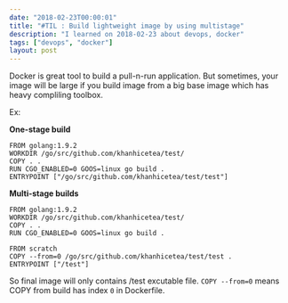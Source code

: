 ```yaml
---
date: "2018-02-23T00:00:01"
title: "#TIL : Build lightweight image by using multistage"
description: "I learned on 2018-02-23 about devops, docker"
tags: ["devops", "docker"]
layout: post
---
```



Docker is great tool to build a pull-n-run application. But sometimes, your image will be large if you build image from a big base image which has heavy compliling toolbox.

Ex:

**One-stage build**

```
FROM golang:1.9.2
WORKDIR /go/src/github.com/khanhicetea/test/
COPY . .
RUN CGO_ENABLED=0 GOOS=linux go build .
ENTRYPOINT ["/go/src/github.com/khanhicetea/test/test"]
```

**Multi-stage builds**

```
FROM golang:1.9.2
WORKDIR /go/src/github.com/khanhicetea/test/
COPY . .
RUN CGO_ENABLED=0 GOOS=linux go build .

FROM scratch
COPY --from=0 /go/src/github.com/khanhicetea/test/test .
ENTRYPOINT ["/test"]
```

So final image will only contains /test excutable file. `COPY --from=0` means COPY from build has index `0` in Dockerfile.
